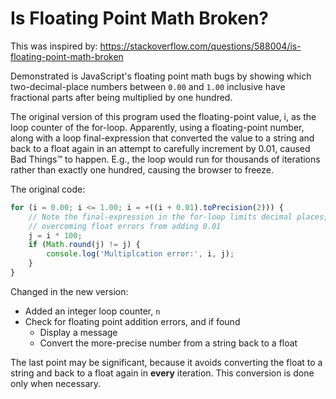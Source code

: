 # Is Floating Point Math Broken? 

This was inspired by: https://stackoverflow.com/questions/588004/is-floating-point-math-broken

Demonstrated is JavaScript's floating point math bugs by showing which two-decimal-place numbers between `0.00` and `1.00` inclusive have fractional parts after being multiplied by one hundred.

The original version of this program used the floating-point value, i, as the loop counter of the for-loop. Apparently, using a floating-point number, along with a loop final-expression that converted the value to a string and back to a float again in an attempt to carefully increment by 0.01, caused Bad Things™ to happen. E.g., the loop would run for thousands of iterations rather than exactly one hundred, causing the browser to freeze.

The original code:

```javascript
for (i = 0.00; i <= 1.00; i = +((i + 0.01).toPrecision(2))) {
    // Note the final-expression in the for-loop limits decimal places,
    // overcoming float errors from adding 0.01
    j = i * 100;
    if (Math.round(j) != j) {
        console.log('Multiplcation error:', i, j);
    }
}
```

Changed in the new version:

* Added an integer loop counter, `n`
* Check for floating point addition errors, and if found
  * Display a message
  * Convert the more-precise number from a string back to a float

The last point may be significant, because it avoids converting the float to a string and back to a float again in **every** iteration. This conversion is done only when necessary.

